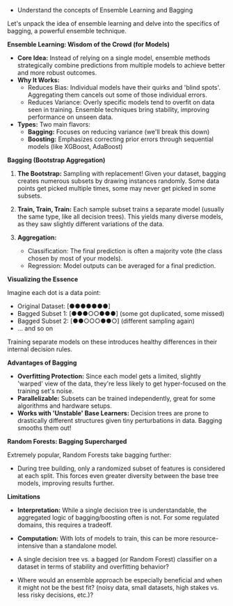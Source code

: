 - Understand the concepts of Ensemble Learning and Bagging

Let's unpack the idea of ensemble learning and delve into the specifics of bagging, a powerful ensemble technique.

**Ensemble Learning: Wisdom of the Crowd (for Models)**

* **Core Idea:** Instead of relying on a single model, ensemble methods strategically combine predictions from multiple models to achieve better and more robust outcomes. 
* **Why It Works:** 
   * Reduces Bias: Individual models have their quirks and 'blind spots'. Aggregating them cancels out some of those individual errors.
   * Reduces Variance: Overly specific models tend to overfit on data seen in training. Ensemble techniques bring stability, improving performance on unseen data.
* **Types:** Two main flavors:
   * **Bagging:** Focuses on reducing variance (we'll break this down) 
   * **Boosting:** Emphasizes correcting prior errors through sequential models (like XGBoost, AdaBoost) 

**Bagging (Bootstrap Aggregation)**

1. **The Bootstrap:**  Sampling with replacement! Given your dataset, bagging creates numerous subsets by drawing instances randomly. Some data points get picked multiple times, some  may never get picked in some subsets.

2. **Train, Train, Train:** Each sample subset trains a separate model (usually the same type, like all decision trees). This yields many diverse models, as they saw slightly different variations of the data.

3. **Aggregation:**
   * Classification:  The final prediction is often a majority vote (the class chosen by most of your models).
   * Regression: Model outputs can be averaged for a final prediction. 

**Visualizing the Essence**

Imagine each dot is a data point:

* Original Dataset:  [●●●●●●●] 
* Bagged Subset 1:   [●●●○○●●●] (some got duplicated, some missed)
* Bagged Subset 2:   [●●○○○●●○] (different sampling again)
* ... and so on

Training separate models on these introduces healthy  differences in their internal decision rules.

**Advantages of Bagging**

* **Overfitting Protection:** Since each model gets a limited, slightly 'warped' view of the data, they're less likely to get hyper-focused on the training set's noise.
* **Parallelizable:**  Subsets can be trained independently, great for some algorithms and  hardware setups.
* **Works with  'Unstable' Base Learners:** Decision trees are prone to drastically different structures given tiny perturbations in data. Bagging smooths them out!

**Random Forests: Bagging Supercharged**

Extremely popular, Random Forests  take bagging further:

* During tree building, only a randomized subset of features is considered at each split. This forces even greater diversity between the base tree models, improving results further.

**Limitations**

* **Interpretation:** While a single decision tree is understandable, the aggregated logic of bagging/boosting often is not. For some regulated domains, this requires a tradeoff.
* **Computation:** With lots of models to train, this can be more resource-intensive than a standalone model. 

* A single decision tree vs. a bagged (or Random Forest) classifier on a dataset in terms of stability and overfitting behavior?
* Where would an ensemble approach be especially beneficial and when it might not be the best fit? (noisy data, small datasets, high stakes vs. less risky decisions, etc.)?
